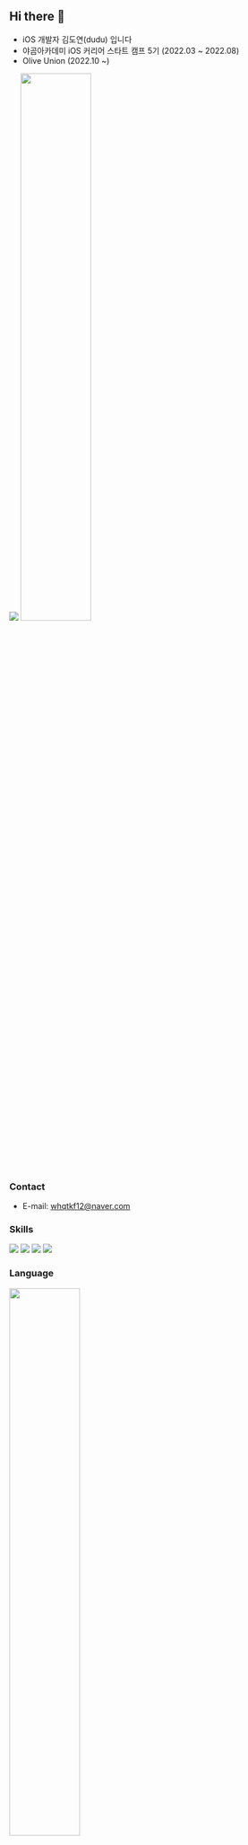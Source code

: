## Hi there 👋

- iOS 개발자 김도연(dudu) 입니다
- 야곰아카데미 iOS 커리어 스타트 캠프 5기 (2022.03 ~ 2022.08)
- Olive Union (2022.10 ~)

<img src="https://komarev.com/ghpvc/?username=FirstDo&amp;&amp;style=flat-square">
<img width="50%" src="https://github-readme-stats.vercel.app/api?username=FirstDo&show_icons=true&theme=github_dark&hide="/>

### Contact
- E-mail: whqtkf12@naver.com

### Skills
<img src="https://img.shields.io/badge/iOS-E34F26?style=for-the-badge&logo=Swift&logoColor=white"> <img src="https://img.shields.io/badge/Swift-E34F26?style=for-the-badge&logo=Swift&logoColor=white"> <img src="https://img.shields.io/badge/Combine-E34F26?style=for-the-badge&logo=Swift&logoColor=white"> <img src="https://img.shields.io/badge/Git-F05032?style=for-the-badge&logo=Git&logoColor=white">


### Language
  
<img align="center" width="50%" src="https://github-readme-stats.vercel.app/api/top-langs/?username=FirstDo&theme=github_dark&exclude_repo=Computer-Science-Engineering&layout=compact&langs_count=10"/></a>

